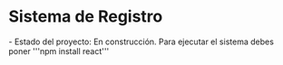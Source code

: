 <h1>Sistema de Registro</h1>
- Estado del proyecto: En construcción.
Para ejecutar el sistema debes poner
'''npm install react'''